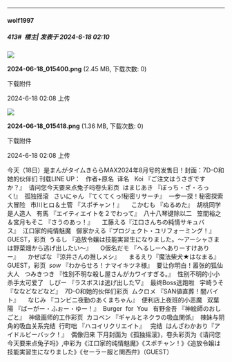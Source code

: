 ﻿
*****

####  wolf1997  
##### 413#         楼主| 发表于 2024-6-18 02:10

<img src="https://img.saraba1st.com/forum/202406/18/020815wum1p4nfns15uz5m.png" referrerpolicy="no-referrer">

<strong>2024-06-18_015400.png</strong> (2.45 MB, 下载次数: 0)

下载附件

2024-6-18 02:08 上传

<img src="https://img.saraba1st.com/forum/202406/18/020816f5dacsdiascsv2a2.png" referrerpolicy="no-referrer">

<strong>2024-06-18_015418.png</strong> (1.36 MB, 下载次数: 0)

下载附件

2024-6-18 02:08 上传

今天（18日）是まんがタイムきららMAX2024年8月号的发售日！封面：7D-O和她的伙伴们
刊载LINE UP：
  作者+原名  译名   Koi 『ご注文はうさぎですか？』  请问您今天要来点兔子吗卷头彩页  はまじあき 『ぼっち・ざ・ろっく!』  孤独摇滚   さいにゃん 『てくてくっ!秘密リサーチ』  一步一探！秘密探索大冒险   市川ヒロ＆土管 『スポチャン！』      こかむも 『ぬるめた』  胡桃同学是人造人   有馬 『エイティエイトを２でわって』  八十八琴键除以二   笠間裕之＆宮月もそこ 『さうのあっ！』      工藤える『江口さんちの純情サキュバス』  江口家的纯情魅魔   御家かえる『プロジェクト・ユリフォーミング！』   GUEST，彩页  うるし 『追放令嬢は技能実習生になりました。～アーシャさまは野菜畑から逃げ出したい～』      O仮名だモ 『へるしーへありーすけありー』      かぜぱな 『涼井さんの推しメシ』      まるえり『魔法柴犬★はなまる』   GUEST，彩页  *sow* 『わからせろ！ナマイキツネ様』  要让你明白！嚣张的狐仙大人   つみきつき 『性別不明な殺し屋さんがカワイすぎる。』  性别不明的小小杀手太可爱了   しぴー 『ラスボスは逃げ出した▽』  最终Boss逃跑啦   宇崎うそ 『ななどなどなど』  7D-O和她的伙伴们彩页  ムクロメ 『SAN値直葬！闇バイト』      なじみ 『コンビニ夜勤のあくまちゃん』  便利店上夜班的小恶魔   双葉陽 『ばーがー・ふぉー・ゆー！』  Burger  for  You   有野金吾 『神絵師のおしごと』  神级画师的工作彩页  カコベン 『ギャルとネクラの吸血関係』  辣妹与阴角的吸血关系完结  行町咄 『ハコイリクリエイト』   完结  はんざわかおり『アイドルビーバック！』  偶像归来 
下月封面为《孤独摇滚》，卷头彩页为《请问您今天要来点兔子吗》,中彩为《江口家的纯情魅魔》《スポチャン！》《追放令嬢は技能実習生になりました》《セーラー服と関西弁》（GUEST）

